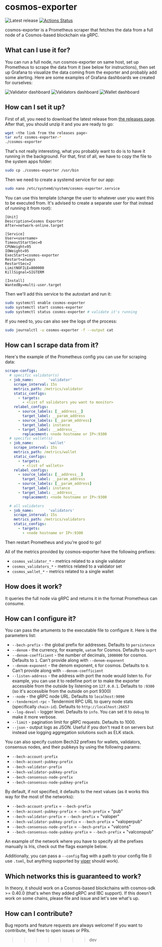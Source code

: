 # cosmos-exporter

![Latest release](https://img.shields.io/github/v/release/solarlabsteam/cosmos-exporter)
[![Actions Status](https://github.com/solarlabsteam/cosmos-exporter/workflows/test/badge.svg)](https://github.com/solarlabsteam/cosmos-exporter/actions)

cosmos-exporter is a Prometheus scraper that fetches the data from a full node of a Cosmos-based blockchain via gRPC.

## What can I use it for?

You can run a full node, run cosmos-exporter on same host, set up Prometheus to scrape the data from it (see below for instructions), then set up Grafana to visualize the data coming from the exporter and probably add some alerting. Here are some examples of Grafana dashboards we created for ourselves:

![Validator dashboard](https://raw.githubusercontent.com/solarlabsteam/cosmos-exporter/master/images/dashboard_validator.png)
![Validators dashboard](https://raw.githubusercontent.com/solarlabsteam/cosmos-exporter/master/images/dashboard_validators.png)
![Wallet dashboard](https://raw.githubusercontent.com/solarlabsteam/cosmos-exporter/master/images/dashboard_wallet.png)

## How can I set it up?

First of all, you need to download the latest release from [the releases page](https://github.com/solarlabsteam/cosmos-exporter/releases/). After that, you should unzip it and you are ready to go:

```sh
wget <the link from the releases page>
tar xvfz cosmos-exporter-*
./cosmos-exporter
```

That's not really interesting, what you probably want to do is to have it running in the background. For that, first of all, we have to copy the file to the system apps folder:

```sh
sudo cp ./cosmos-exporter /usr/bin
```

Then we need to create a systemd service for our app:

```sh
sudo nano /etc/systemd/system/cosmos-exporter.service
```

You can use this template (change the user to whatever user you want this to be executed from. It's advised to create a separate user for that instead of running it from root):

```
[Unit]
Description=Cosmos Exporter
After=network-online.target

[Service]
User=<username>
TimeoutStartSec=0
CPUWeight=95
IOWeight=95
ExecStart=cosmos-exporter
Restart=always
RestartSec=2
LimitNOFILE=800000
KillSignal=SIGTERM

[Install]
WantedBy=multi-user.target
```

Then we'll add this service to the autostart and run it:

```sh
sudo systemctl enable cosmos-exporter
sudo systemctl start cosmos-exporter
sudo systemctl status cosmos-exporter # validate it's running
```

If you need to, you can also see the logs of the process:

```sh
sudo journalctl -u cosmos-exporter -f --output cat
```

## How can I scrape data from it?

Here's the example of the Prometheus config you can use for scraping data:

```yaml
scrape-configs:
  # specific validator(s)
  - job_name:       'validator'
    scrape_interval: 15s
    metrics_path: /metrics/validator
    static_configs:
      - targets:
        - <list of validators you want to monitor>
    relabel_configs:
      - source_labels: [__address__]
        target_label: __param_address
      - source_labels: [__param_address]
        target_label: instance
      - target_label: __address__
        replacement: <node hostname or IP>:9300
  # specific wallet(s)
  - job_name:       'wallet'
    scrape_interval: 15s
    metrics_path: /metrics/wallet
    static_configs:
      - targets:
        - <list of wallets>
    relabel_configs:
      - source_labels: [__address__]
        target_label: __param_address
      - source_labels: [__param_address]
        target_label: instance
      - target_label: __address__
        replacement: <node hostname or IP>:9300

  # all validators
  - job_name:       'validators'
    scrape_interval: 15s
    metrics_path: /metrics/validators
    static_configs:
      - targets:
        - <node hostname or IP>:9300
```

Then restart Prometheus and you're good to go!

All of the metrics provided by cosmos-exporter have the following prefixes:
- `cosmos_validator_*` - metrics related to a single validator
- `cosmos_validators_*` - metrics related to a validator set
- `cosmos_wallet_*` - metrics related to a single wallet

## How does it work?

It queries the full node via gRPC and returns it in the format Prometheus can consume.

## How can I configure it?

You can pass the artuments to the executable file to configure it. Here is the parameters list:

- `--bech-prefix` - the global prefix for addresses. Defaults to `persistence`
- `--denom` - the currency, for example, `uatom` for Cosmos. Defaults to `uxprt`
- `--denom-coefficient` - the number of decimals, `1000000` for cosmos. Defaults to `1`. Can't provide along with `--denom-exponent`
- `--denom-exponent` - the denom exponent, `6` for cosmos. Defaults to `0`. Can't provide along with `--denom-coefficient`
- `--listen-address` - the address with port the node would listen to. For example, you can use it to redefine port or to make the exporter accessible from the outside by listening on `127.0.0.1`. Defaults to `:9300` (so it's accessible from the outside on port 9300)
- `--node` - the gRPC node URL. Defaults to `localhost:9090`
- `--tendermint-rpc` - Tendermint RPC URL to query node stats (specifically `chain-id`). Defaults to `http://localhost:26657`
- `--log-devel` - logger level. Defaults to `info`. You can set it to `debug` to make it more verbose.
- `--limit` - pagination limit for gRPC requests. Defaults to 1000.
- `--json` - output logs as JSON. Useful if you don't read it on servers but instead use logging aggregation solutions such as ELK stack.


You can also specify custom Bech32 prefixes for wallets, validators, consensus nodes, and their pubkeys by using the following params:
- `--bech-account-prefix`
- `--bech-account-pubkey-prefix`
- `--bech-validator-prefix`
- `--bech-validator-pubkey-prefix`
- `--bech-consensus-node-prefix`
- `--bech-consensus-node-pubkey-prefix`

By default, if not specified, it defaults to the next values (as it works this way for the most of the networks):
- `--bech-account-prefix` = `--bech-prefix`
- `--bech-account-pubkey-prefix` = `--bech-prefix` + "pub"
- `--bech-validator-prefix`  = `--bech-prefix` + "valoper"
- `--bech-validator-pubkey-prefix` = `--bech-prefix` + "valoperpub"
- `--bech-consensus-node-prefix` = `--bech-prefix` + "valcons"
- `--bech-consensus-node-pubkey-prefix` = `--bech-prefix` + "valconspub"

An example of the network where you have to specify all the prefixes manually is Iris, check out the flags example below.

Additionally, you can pass a `--config` flag with a path to your config file (I use `.toml`, but anything supported by [viper](https://github.com/spf13/viper) should work).

## Which networks this is guaranteed to work?

In theory, it should work on a Cosmos-based blockchains with cosmos-sdk >= 0.40.0 (that's when they added gRPC and IBC support). If this doesn't work on some chains, please file and issue and let's see what's up.

## How can I contribute?

Bug reports and feature requests are always welcome! If you want to contribute, feel free to open issues or PRs.
>>>>>>> dev
